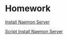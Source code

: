 # Homework

[Install Naemon Server](./tasks/naemon/server/README.md)

[Script Install Naemon Server](./tasks/naemon/server/script.md)